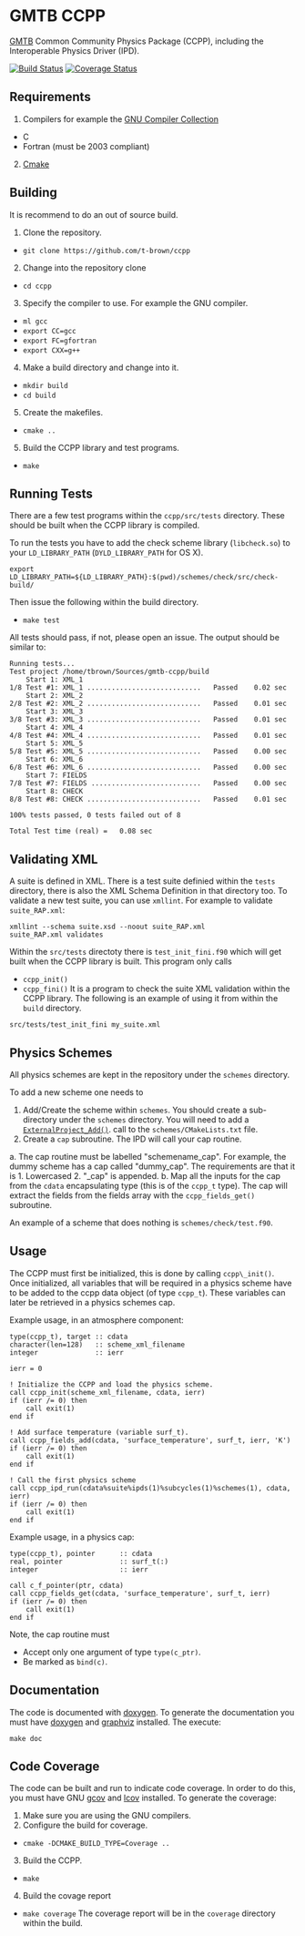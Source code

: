 # GMTB CCPP
[GMTB](http://www.dtcenter.org/GMTB/html/) Common Community Physics Package
(CCPP), including the Interoperable Physics Driver (IPD).

[![Build Status](https://travis-ci.org/t-brown/ccpp.svg?branch=master)](https://travis-ci.org/NCAR/gmtb-ccpp)
[![Coverage Status](https://coveralls.io/repos/github/t-brown/ccpp/badge.svg?branch=master)](https://coveralls.io/github/NCAR/gmtb-ccpp?branch=master)

## Requirements
1. Compilers for example the [GNU Compiler Collection](https://gcc.gnu.org/)
  * C
  * Fortran (must be 2003 compliant)
2. [Cmake](https://cmake.org)

## Building
It is recommend to do an out of source build.

1. Clone the repository.
  * `git clone https://github.com/t-brown/ccpp`
2. Change into the repository clone
  * `cd ccpp`
3. Specify the compiler to use. For example the GNU compiler.
  * `ml gcc`
  * `export CC=gcc`
  * `export FC=gfortran`
  * `export CXX=g++`
4. Make a build directory and change into it.
  * `mkdir build`
  * `cd build`
5. Create the makefiles.
  * `cmake ..`
5. Build the CCPP library and test programs.
  * `make`

## Running Tests
There are a few test programs within the `ccpp/src/tests` directory.
These should be built when the CCPP library is compiled.

To run the tests you have to add the check scheme library (`libcheck.so`)
to your `LD_LIBRARY_PATH` (`DYLD_LIBRARY_PATH` for OS X).
```
export LD_LIBRARY_PATH=${LD_LIBRARY_PATH}:$(pwd)/schemes/check/src/check-build/
```

Then issue the following within the build directory.
  * `make test`

All tests should pass, if not, please open an issue. The output should be
similar to:
```
Running tests...
Test project /home/tbrown/Sources/gmtb-ccpp/build
    Start 1: XML_1
1/8 Test #1: XML_1 ............................   Passed    0.02 sec
    Start 2: XML_2
2/8 Test #2: XML_2 ............................   Passed    0.01 sec
    Start 3: XML_3
3/8 Test #3: XML_3 ............................   Passed    0.01 sec
    Start 4: XML_4
4/8 Test #4: XML_4 ............................   Passed    0.01 sec
    Start 5: XML_5
5/8 Test #5: XML_5 ............................   Passed    0.00 sec
    Start 6: XML_6
6/8 Test #6: XML_6 ............................   Passed    0.00 sec
    Start 7: FIELDS
7/8 Test #7: FIELDS ...........................   Passed    0.00 sec
    Start 8: CHECK
8/8 Test #8: CHECK ............................   Passed    0.01 sec

100% tests passed, 0 tests failed out of 8

Total Test time (real) =   0.08 sec
```

## Validating XML
A suite is defined in XML. There is a test suite definied within
the `tests` directory, there is also the XML Schema Definition in
that directory too. To validate a new test suite, you can use
`xmllint`. For example to validate `suite_RAP.xml`:
```
xmllint --schema suite.xsd --noout suite_RAP.xml
suite_RAP.xml validates
```

Within the `src/tests` directoty there is `test_init_fini.f90` which
will get built when the CCPP library is built. This program only calls
  * `ccpp_init()`
  * `ccpp_fini()`
It is a program to check the suite XML validation within the CCPP
library. The following is an example of using it from within the
`build` directory.
```
src/tests/test_init_fini my_suite.xml
```

## Physics Schemes
All physics schemes are kept in the repository under the `schemes`
directory.

To add a new scheme one needs to

1. Add/Create the scheme within `schemes`. You should create a
   sub-directory under the `schemes` directory. You will need to
   add a [`ExternalProject_Add()`](https://cmake.org/cmake/help/latest/module/ExternalProject.html).
   call to the `schemes/CMakeLists.txt` file.
2. Create a `cap` subroutine. The IPD will call your
   cap routine.

  a. The cap routine must be labelled "schemename_cap".
     For example, the dummy scheme has a cap called
     "dummy_cap". The requirements are that it is
    1. Lowercased
    2. "_cap" is appended.
  b. Map all the inputs for the cap from the `cdata` encapsulating
     type (this is of the `ccpp_t` type). The cap will extract the
     fields from the fields array with the `ccpp_fields_get()`
     subroutine.

An example of a scheme that does nothing is `schemes/check/test.f90`.

## Usage
The CCPP must first be initialized, this is done by calling `ccpp\_init()`.
Once initialized, all variables that will be required in a physics scheme
have to be added to the ccpp data object (of type `ccpp_t`). These variables
can later be retrieved in a physics schemes cap.

Example usage, in an atmosphere component:
```
type(ccpp_t), target :: cdata
character(len=128)   :: scheme_xml_filename
integer              :: ierr

ierr = 0

! Initialize the CCPP and load the physics scheme.
call ccpp_init(scheme_xml_filename, cdata, ierr)
if (ierr /= 0) then
    call exit(1)
end if

! Add surface temperature (variable surf_t).
call ccpp_fields_add(cdata, 'surface_temperature', surf_t, ierr, 'K')
if (ierr /= 0) then
    call exit(1)
end if

! Call the first physics scheme
call ccpp_ipd_run(cdata%suite%ipds(1)%subcycles(1)%schemes(1), cdata, ierr)
if (ierr /= 0) then
    call exit(1)
end if
```

Example usage, in a physics cap:
```
type(ccpp_t), pointer      :: cdata
real, pointer              :: surf_t(:)
integer                    :: ierr

call c_f_pointer(ptr, cdata)
call ccpp_fields_get(cdata, 'surface_temperature', surf_t, ierr)
if (ierr /= 0) then
    call exit(1)
end if
```

Note, the cap routine must
* Accept only one argument of type `type(c_ptr)`.
* Be marked as `bind(c)`.

## Documentation
The code is documented with [doxygen](www.doxygen.org/).
To generate the documentation you must have [doxygen](www.doxygen.org/)
and [graphviz](http://www.graphviz.org/) installed. The execute:
```
make doc
```

## Code Coverage
The code can be built and run to indicate code coverage. In order to do
this, you must have GNU [gcov](https://gcc.gnu.org/onlinedocs/gcc/Gcov.html)
and [lcov](http://ltp.sourceforge.net/coverage/lcov.php) installed.
To generate the coverage:

1. Make sure you are using the GNU compilers.
2. Configure the build for coverage.
  * `cmake -DCMAKE_BUILD_TYPE=Coverage ..`
3. Build the CCPP.
  * `make`
4. Build the covage report
  * `make coverage`
The coverage report will be in the `coverage` directory within the build.
